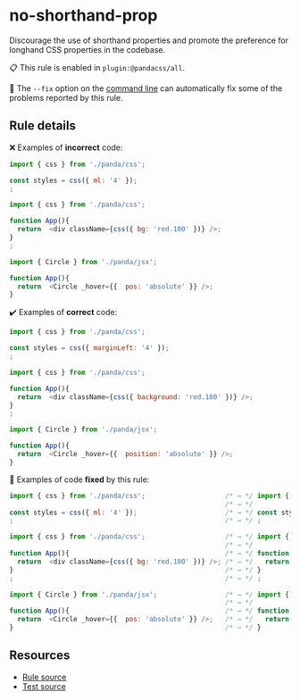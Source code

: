 [//]: # (This file is generated by eslint-docgen. Do not edit it directly.)

# no-shorthand-prop

Discourage the use of shorthand properties and promote the preference for longhand CSS properties in the codebase.

📋 This rule is enabled in `plugin:@pandacss/all`.

🔧 The `--fix` option on the [command line](https://eslint.org/docs/user-guide/command-line-interface#fixing-problems) can automatically fix some of the problems reported by this rule.

## Rule details

❌ Examples of **incorrect** code:
```js
import { css } from './panda/css';

const styles = css({ ml: '4' });
;

import { css } from './panda/css';

function App(){
  return  <div className={css({ bg: 'red.100' })} />;
}
;

import { Circle } from './panda/jsx';

function App(){
  return  <Circle _hover={{  pos: 'absolute' }} />;
}
```

✔️ Examples of **correct** code:
```js
import { css } from './panda/css';

const styles = css({ marginLeft: '4' });
;

import { css } from './panda/css';

function App(){
  return  <div className={css({ background: 'red.100' })} />;
}
;

import { Circle } from './panda/jsx';

function App(){
  return  <Circle _hover={{  position: 'absolute' }} />;
}
```

🔧 Examples of code **fixed** by this rule:
```js
import { css } from './panda/css';                    /* → */ import { css } from './panda/css';
                                                      /* → */
const styles = css({ ml: '4' });                      /* → */ const styles = css({ marginLeft: '4' });
;                                                     /* → */ ;

import { css } from './panda/css';                    /* → */ import { css } from './panda/css';
                                                      /* → */
function App(){                                       /* → */ function App(){
  return  <div className={css({ bg: 'red.100' })} />; /* → */   return  <div className={css({ background: 'red.100' })} />;
}                                                     /* → */ }
;                                                     /* → */ ;

import { Circle } from './panda/jsx';                 /* → */ import { Circle } from './panda/jsx';
                                                      /* → */
function App(){                                       /* → */ function App(){
  return  <Circle _hover={{  pos: 'absolute' }} />;   /* → */   return  <Circle _hover={{  position: 'absolute' }} />;
}                                                     /* → */ }
```

## Resources

* [Rule source](/plugin/src/rules/no-shorthand-prop.ts)
* [Test source](/tests/no-shorthand-prop.test.ts)
